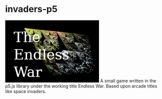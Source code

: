 # invaders-p5

<img src='img/title2.png'>
A small game written in the p5.js library under the working title Endless War. Based upon arcade titles like space invaders.
